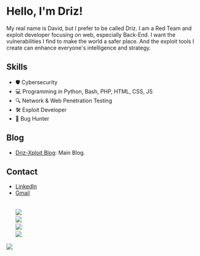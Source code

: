 # Hello, I'm Driz!

My real name is David, but I prefer to be called Driz. I am a Red Team and exploit developer focusing on web, especially Back-End. I want the vulnerabilities I find to make the world a safer place. And the exploit tools I create can enhance everyone's intelligence and strategy.

## Skills
- 🛡️ Cybersecurity
- 💻 Programming in Python, Bash, PHP, HTML, CSS, JS
- 🔍 Network & Web Penetration Testing
- 🛠️ Exploit Developer
- 🐞 Bug Hunter

## Blog
- [Driz-Xploit Blog](https://drizxploit.blogspot.com/): Main Blog.

## Contact
- [LinkedIn](https://www.linkedin.com/in/driz-x-161a67337/)
- [Gmail](mailto:drizdmn@gmail.com) <br/><br/><br/>
![](https://www.codewars.com/users/Shou%20Driz/badges/large)<br/>
![](https://github-readme-stats.vercel.app/api?username=Driz-Xploit&theme=dark&hide_border=false&include_all_commits=false&count_private=false)<br/>
![](https://github-readme-streak-stats.herokuapp.com/?user=Driz-Xploit&theme=dark&hide_border=false)<br/>
![](https://github-readme-stats.vercel.app/api/top-langs/?username=Driz-Xploit&theme=dark&hide_border=false&include_all_commits=false&count_private=false&layout=compact)

![](https://github-profile-trophy.vercel.app/?username=Driz-Xploit&theme=dark&no-frame=false&no-bg=true&margin-w=4)
